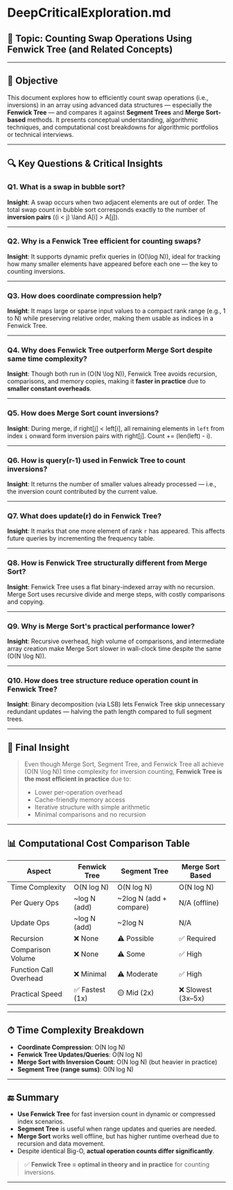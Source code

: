 # DeepCriticalExploration.md

## 🎯 Topic: Counting Swap Operations Using Fenwick Tree (and Related Concepts)

---

## 🧠 Objective

This document explores how to efficiently count swap operations (i.e., inversions) in an array using advanced data structures — especially the **Fenwick Tree** — and compares it against **Segment Trees** and **Merge Sort-based** methods. It presents conceptual understanding, algorithmic techniques, and computational cost breakdowns for algorithmic portfolios or technical interviews.

---

## 🔍 Key Questions & Critical Insights

### Q1. **What is a swap in bubble sort?**
**Insight**: A swap occurs when two adjacent elements are out of order. The total swap count in bubble sort corresponds exactly to the number of **inversion pairs** \((i < j) \land A[i] > A[j]\).

---

### Q2. **Why is a Fenwick Tree efficient for counting swaps?**
**Insight**: It supports dynamic prefix queries in \(O(\log N)\), ideal for tracking how many smaller elements have appeared before each one — the key to counting inversions.

---

### Q3. **How does coordinate compression help?**
**Insight**: It maps large or sparse input values to a compact rank range (e.g., 1 to N) while preserving relative order, making them usable as indices in a Fenwick Tree.

---

### Q4. **Why does Fenwick Tree outperform Merge Sort despite same time complexity?**
**Insight**: Though both run in \(O(N \log N)\), Fenwick Tree avoids recursion, comparisons, and memory copies, making it **faster in practice** due to **smaller constant overheads**.

---

### Q5. **How does Merge Sort count inversions?**
**Insight**: During merge, if right[j] < left[i], all remaining elements in `left` from index `i` onward form inversion pairs with right[j]. Count += (len(left) - i).

---

### Q6. **How is query(r-1) used in Fenwick Tree to count inversions?**
**Insight**: It returns the number of smaller values already processed — i.e., the inversion count contributed by the current value.

---

### Q7. **What does update(r) do in Fenwick Tree?**
**Insight**: It marks that one more element of rank `r` has appeared. This affects future queries by incrementing the frequency table.

---

### Q8. **How is Fenwick Tree structurally different from Merge Sort?**
**Insight**: Fenwick Tree uses a flat binary-indexed array with no recursion. Merge Sort uses recursive divide and merge steps, with costly comparisons and copying.

---

### Q9. **Why is Merge Sort's practical performance lower?**
**Insight**: Recursive overhead, high volume of comparisons, and intermediate array creation make Merge Sort slower in wall-clock time despite the same \(O(N \log N)\).

---

### Q10. **How does tree structure reduce operation count in Fenwick Tree?**
**Insight**: Binary decomposition (via LSB) lets Fenwick Tree skip unnecessary redundant updates — halving the path length compared to full segment trees.

---

## 🧠 Final Insight

> Even though Merge Sort, Segment Tree, and Fenwick Tree all achieve \(O(N \log N)\) time complexity for inversion counting, **Fenwick Tree is the most efficient in practice** due to:
>
> - Lower per-operation overhead
> - Cache-friendly memory access
> - Iterative structure with simple arithmetic
> - Minimal comparisons and no recursion

---

## 📊 Computational Cost Comparison Table

| Aspect                  | Fenwick Tree     | Segment Tree     | Merge Sort Based     |
|-------------------------|------------------|------------------|-----------------------|
| Time Complexity         | O(N log N)       | O(N log N)       | O(N log N)            |
| Per Query Ops           | ~log N (add)     | ~2log N (add + compare) | N/A (offline)    |
| Update Ops              | ~log N (add)     | ~2log N          | N/A                   |
| Recursion               | ❌ None           | ⚠️ Possible        | ✅ Required            |
| Comparison Volume       | ❌ None           | ⚠️ Some            | ✅ High                |
| Function Call Overhead  | ❌ Minimal        | ⚠️ Moderate        | ✅ High                |
| Practical Speed         | ✅ Fastest (1x)   | 🟡 Mid (2x)        | ❌ Slowest (3x–5x)     |

---

## ⏱ Time Complexity Breakdown

- **Coordinate Compression**: O(N log N)
- **Fenwick Tree Updates/Queries**: O(N log N)
- **Merge Sort with Inversion Count**: O(N log N) (but heavier in practice)
- **Segment Tree (range sums)**: O(N log N)

---

## 🔚 Summary

- **Use Fenwick Tree** for fast inversion count in dynamic or compressed index scenarios.
- **Segment Tree** is useful when range updates and queries are needed.
- **Merge Sort** works well offline, but has higher runtime overhead due to recursion and data movement.
- Despite identical Big-O, **actual operation counts differ significantly**.

> ✅ **Fenwick Tree = optimal in theory and in practice** for counting inversions.

---

